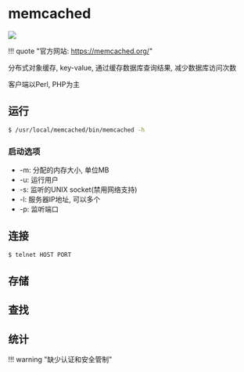 # memcached

![](https://img.shields.io/badge/language-c-brightgreen.svg)

!!! quote "官方网站: <https://memcached.org/>"

分布式对象缓存, key-value, 通过缓存数据库查询结果, 减少数据库访问次数

客户端以Perl, PHP为主

## 运行

```bash
$ /usr/local/memcached/bin/memcached -h
```

### 启动选项

- -m: 分配的内存大小, 单位MB
- -u: 运行用户
- -s: 监听的UNIX socket(禁用网络支持)
- -l: 服务器IP地址, 可以多个
- -p: 监听端口

## 连接

```bash
$ telnet HOST PORT
```

## 存储

## 查找

## 统计


!!! warning "缺少认证和安全管制"
